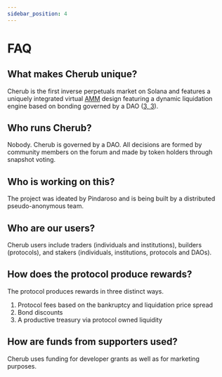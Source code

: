 ```yaml
---
sidebar_position: 4
---
```


# FAQ

## What makes Cherub unique?

Cherub is the first inverse perpetuals market on Solana and features a uniquely integrated virtual [AMM](/about/terminology.md#amm) design featuring a dynamic liquidation engine based on bonding governed by a DAO ([3, 3](/about/terminology.md#3-3)).

## Who runs Cherub?

Nobody. Cherub is governed by a DAO. All decisions are formed by community members on the forum and made by token holders through snapshot voting.

## Who is working on this?

The project was ideated by Pindaroso and is being built by a distributed pseudo-anonymous team.

## Who are our users?

Cherub users include traders (individuals and institutions), builders (protocols), and stakers (individuals, institutions, protocols and DAOs).

## How does the protocol produce rewards?

The protocol produces rewards in three distinct ways.

1. Protocol fees based on the bankruptcy and liquidation price spread
2. Bond discounts
3. A productive treasury via protocol owned liquidity

## How are funds from supporters used?

Cherub uses funding for developer grants as well as for marketing purposes.
